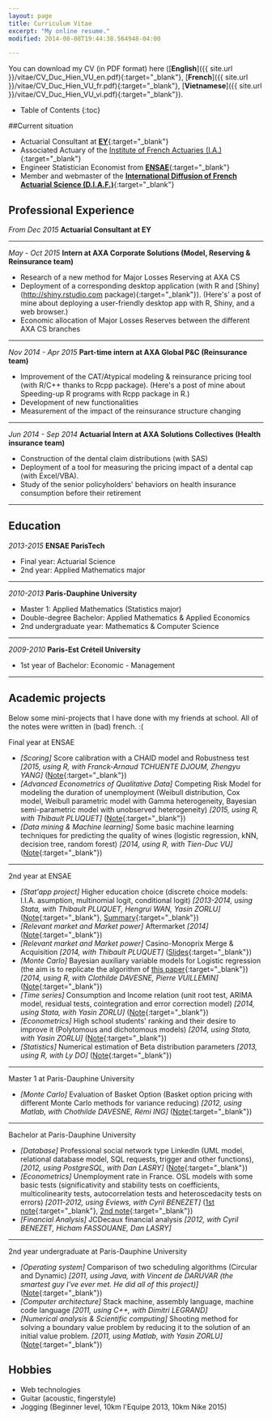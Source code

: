 ```yaml
---
layout: page
title: Curriculum Vitae
excerpt: "My online resume."
modified: 2014-08-08T19:44:38.564948-04:00

---
```


You can download my CV (in PDF format) here ([**English**]({{ site.url }}/vitae/CV_Duc_Hien_VU_en.pdf){:target="_blank"}, [**French**]({{ site.url }}/vitae/CV_Duc_Hien_VU_fr.pdf){:target="_blank"}, [**Vietnamese**]({{ site.url }}/vitae/CV_Duc_Hien_VU_vi.pdf){:target="_blank"}). 

* Table of Contents
{:toc}

##Current situation

* Actuarial Consultant at [**EY**](http://www.ey.com){:target="_blank"} 
* Associated Actuary of the [Institute of French Actuaries (I.A.)](http://www.institutdesactuaires.com/){:target="_blank"}
* Engineer Statistician Economist from [**ENSAE**](http://www.ensae.fr/ensae_engl/index.php?option=com_content&view=article&id=18&Itemid=48){:target="_blank"}  
* Member and webmaster of the [**International Diffusion of French Actuarial Science (D.I.A.F.)**](http://assodiaf.org){:target="_blank"}

## Professional Experience

*From Dec 2015* **Actuarial Consultant at EY**

-----

*May - Oct 2015* **Intern at AXA Corporate Solutions (Model, Reserving & Reinsurance team)**

* Research of a new method for Major Losses Reserving at AXA CS 
* Deployment of a corresponding desktop application (with R and [Shiny](http://shiny.rstudio.com package){:target="_blank"}).
    (Here's' a post of mine about deploying a user-friendly desktop app with R, Shiny, and a web browser.)
* Economic allocation of Major Losses Reserves between the different AXA CS branches

------

*Nov 2014 - Apr 2015* **Part-time intern at AXA Global P&C (Reinsurance team)**

* Improvement of the CAT/Atypical modeling & reinsurance pricing tool (with R/C++ thanks to Rcpp package).
    (Here's a post of mine about Speeding-up R programs with Rcpp package in R.) 
* Development of new functionalities
* Measurement of the impact of the reinsurance structure changing 

-----------

*Jun 2014 - Sep 2014* **Actuarial Intern at AXA Solutions Collectives (Health insurance team)**

* Construction of the dental claim distributions (with SAS)
* Deployment of a tool for measuring the pricing impact of a dental cap (with Excel/VBA).
* Study of the senior policyholders' behaviors on health insurance consumption before their retirement

-----------

## Education

*2013-2015* **ENSAE ParisTech**

* Final year: Actuarial Science
* 2nd year: Applied Mathematics major

--------

*2010-2013* **Paris-Dauphine University**

* Master 1: Applied Mathematics (Statistics major)
* Double-degree Bachelor: Applied Mathematics & Applied Economics
* 2nd undergraduate year: Mathematics & Computer Science

-------

*2009-2010* **Paris-Est Créteil University**

* 1st year of Bachelor: Economic - Management

--------

## Academic projects
Below some mini-projects that I have done with my friends at school. All of the notes were written in (bad) french. :( 

Final year at ENSAE

* *[Scoring]* Score calibration with a CHAID model and Robustness test *[2015, using R, with Franck-Arnaud TCHUENTE DJOUM, Zhengyu YANG]* ([Note](https://drive.google.com/file/d/0B9sO-FiCPQlja244b25OY3R2aU0/view?usp=sharing){:target="_blank"})
* *[Advanced Econometrics of Qualitative Data]* Competing Risk Model for modeling the duration of unemployment (Weibull distribution, Cox model, Weibull parametric model with Gamma heterogeneity, Bayesian semi-parametric model with unobserved heterogeneity) *[2015, using R, with Thibault PLUQUET]* ([Note](https://drive.google.com/file/d/0B9sO-FiCPQlja2p3Y1JNM3RuNTA/view?usp=sharing){:target="_blank"})
* *[Data mining & Machine learning]* Some basic machine learning techniques for predicting the quality of wines (logistic regression, kNN, decision tree, random forest) *[2014, using R, with Tien-Duc VU]* ([Note](https://drive.google.com/file/d/0B9sO-FiCPQljVFJ0ZkFwQkhaZXc/view?usp=sharing){:target="_blank"})

----------

2nd year at ENSAE

* *[Stat'app project]* Higher education choice (discrete choice models: I.I.A. asumption, multinomial logit, conditional logit) *[2013-2014, using Stata, with Thibault PLUQUET, Hengrui WAN, Yasin ZORLU]* ([Note](https://drive.google.com/file/d/0B9sO-FiCPQljeEZhZVVESDlWekE/view?usp=sharing){:target="_blank"}, [Summary](https://drive.google.com/file/d/0B9sO-FiCPQljdmx0bnEzR0VTTEU/view?usp=sharing){:target="_blank"})
* *[Relevant market and Market power]* Aftermarket *[2014]* ([Note](https://drive.google.com/file/d/0B9sO-FiCPQljV01UN2N4SjY5ak0/view?usp=sharing){:target="_blank"})
* *[Relevant market and Market power]* Casino-Monoprix Merge & Acquisition *[2014, with Thibault PLUQUET]* ([Slides](https://drive.google.com/file/d/0B9sO-FiCPQljWW9RcGd6NGpNTVU/view?usp=sharing){:target="_blank"})
* *[Monte Carlo]* Bayesian auxiliary variable models for Logistic regression (the aim is to replicate the algorithm of [this paper](http://projecteuclid.org/download/pdf_1/euclid.ba/1340371078){:target="_blank"}) *[2014, using R, with Clothilde DAVESNE, Pierre VUILLEMIN]* ([Note](https://drive.google.com/file/d/0B9sO-FiCPQljTllQdWp1WFlveXM/view?usp=sharing){:target="_blank"})
* *[Time series]* Consumption and Income relation (unit root test, ARIMA model, residual tests, cointegration and error correction model) *[2014, using Stata, with Yasin ZORLU]* ([Note](https://drive.google.com/file/d/0B9sO-FiCPQljVzVWVnBPX2RHTWM/view?usp=sharing){:target="_blank"})
* *[Econometrics]* High school students' ranking and their desire to improve it (Polytomous and dichotomous models) *[2014, using Stata, with Yasin ZORLU]* ([Note](https://drive.google.com/file/d/0B9sO-FiCPQljdXZCRzFLQW1hV0U/view?usp=sharing){:target="_blank"})  
* *[Statistics]* Numerical estimation of Beta distribution parameters *[2013, using R, with Ly DO]* ([Note](https://drive.google.com/file/d/0B9sO-FiCPQljMzZyLUlXbUxsX1E/view?usp=sharing){:target="_blank"})

-----------

Master 1 at Paris-Dauphine University

* *[Monte Carlo]* Evaluation of Basket Option (Basket option pricing with different Monte Carlo methods for variance reducing) *[2012, using Matlab, with Chothilde DAVESNE, Rémi ING]* ([Note](https://drive.google.com/file/d/0B9sO-FiCPQljS1ViU0c2MURzQXc/view?usp=sharing){:target="_blank"})

-----------

Bachelor at Paris-Dauphine University

* *[Database]* Professional social network type LinkedIn (UML model, relational database model, SQL requests, trigger and other functions),  *[2012, using PostgreSQL, with Dan LASRY]* ([Note](https://drive.google.com/file/d/0B9sO-FiCPQljQVR4Uk1reGwyTk0/view?usp=sharing){:target="_blank"})
* *[Econometrics]* Unemployment rate in France. OSL models with some basic tests (significativity and stability tests on coefficients, multicolinearity tests, autocorrelation tests and heteroscedacity tests on errors) *[2011-2012, using Eviews, with Cyril BENEZET]* ([1st note](https://drive.google.com/file/d/0B9sO-FiCPQljWU5zWndUQzVYQ1U/view?usp=sharing){:target="_blank"}, [2nd note](https://drive.google.com/file/d/0B9sO-FiCPQljLTNrZkVfMkhTTDA/view?usp=sharing){:target="_blank"})
* *[Financial Analysis]* JCDecaux financial analysis *[2012, with Cyril BENEZET, Hicham FASSOUANE, Dan LASRY]*

-----------

2nd year undergraduate at Paris-Dauphine University

* *[Operating system]* Comparison of two scheduling algorithms (Circular and Dynamic) *[2011, using Java, with Vincent de DARUVAR (the smartest guy I've ever met. He did all of this project)]* ([Note](https://drive.google.com/file/d/0B9sO-FiCPQljRTRzcndkNUhXTjA/view?usp=sharing){:target="_blank"})
* *[Computer architecture]* Stack machine, assembly language, machine code language *[2011, using C++, with Dimitri LEGRAND]*
* *[Numerical analysis & Scientific computing]* Shooting method for solving a boundary value problem by reducing it to the solution of an initial value problem. *[2011, using Matlab, with Yasin ZORLU]* ([Note](https://drive.google.com/file/d/0B9sO-FiCPQljZ1pzZ0F2azllR2M/view?usp=sharing){:target="_blank"})

## Hobbies

* Web technologies
* Guitar (acoustic, fingerstyle)
* Jogging (Beginner level, 10km l'Equipe 2013, 10km Nike 2015)
